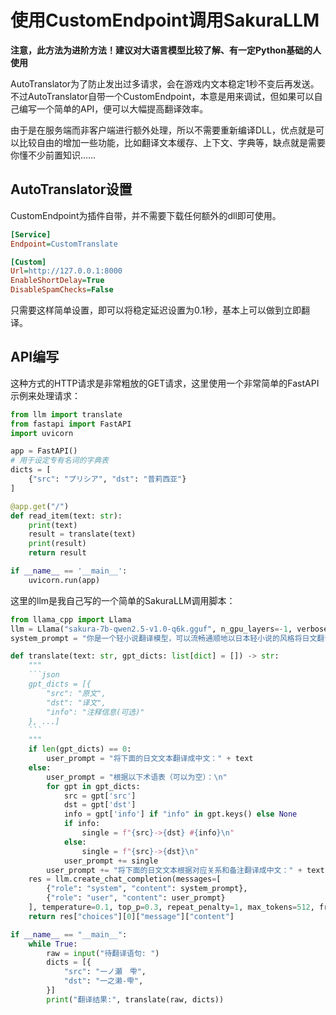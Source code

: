 # 使用CustomEndpoint调用SakuraLLM

**注意，此方法为进阶方法！建议对大语言模型比较了解、有一定Python基础的人使用**

AutoTranslator为了防止发出过多请求，会在游戏内文本稳定1秒不变后再发送。不过AutoTranslator自带一个CustomEndpoint，本意是用来调试，但如果可以自己编写一个简单的API，便可以大幅提高翻译效率。

由于是在服务端而非客户端进行额外处理，所以不需要重新编译DLL，优点就是可以比较自由的增加一些功能，比如翻译文本缓存、上下文、字典等，缺点就是需要你懂不少前置知识……

## AutoTranslator设置

CustomEndpoint为插件自带，并不需要下载任何额外的dll即可使用。

```ini
[Service]
Endpoint=CustomTranslate

[Custom]
Url=http://127.0.0.1:8000
EnableShortDelay=True
DisableSpamChecks=False
```

只需要这样简单设置，即可以将稳定延迟设置为0.1秒，基本上可以做到立即翻译。

## API编写

这种方式的HTTP请求是非常粗放的GET请求，这里使用一个非常简单的FastAPI示例来处理请求：

```python
from llm import translate
from fastapi import FastAPI
import uvicorn

app = FastAPI()
# 用于设定专有名词的字典表
dicts = [
    {"src": "プリシア", "dst": "普莉西亚"}
]

@app.get("/")
def read_item(text: str):
    print(text)
    result = translate(text)
    print(result)
    return result

if __name__ == '__main__':
    uvicorn.run(app)
```

这里的llm是我自己写的一个简单的SakuraLLM调用脚本：

```python
from llama_cpp import Llama
llm = Llama("sakura-7b-qwen2.5-v1.0-q6k.gguf", n_gpu_layers=-1, verbose=False)
system_prompt = "你是一个轻小说翻译模型，可以流畅通顺地以日本轻小说的风格将日文翻译成简体中文，并联系上下文正确使用人称代词，不擅自添加原文中没有的代词。"

def translate(text: str, gpt_dicts: list[dict] = []) -> str:
    """
    ```json
    gpt_dicts = [{
        "src": "原文",
        "dst": "译文",
        "info": "注释信息(可选)"
    }, ...]
    ```
    """
    if len(gpt_dicts) == 0:
        user_prompt = "将下面的日文文本翻译成中文：" + text
    else:
        user_prompt = "根据以下术语表（可以为空）：\n"
        for gpt in gpt_dicts:
            src = gpt['src']
            dst = gpt['dst']
            info = gpt['info'] if "info" in gpt.keys() else None
            if info:
                single = f"{src}->{dst} #{info}\n"
            else:
                single = f"{src}->{dst}\n"
            user_prompt += single
        user_prompt += "将下面的日文文本根据对应关系和备注翻译成中文：" + text
    res = llm.create_chat_completion(messages=[
        {"role": "system", "content": system_prompt},
        {"role": "user", "content": user_prompt}
    ], temperature=0.1, top_p=0.3, repeat_penalty=1, max_tokens=512, frequency_penalty=0.2)
    return res["choices"][0]["message"]["content"]

if __name__ == "__main__":
    while True:
        raw = input("待翻译语句: ")
        dicts = [{
            "src": "一ノ瀬　雫",
            "dst": "一之濑-雫",
        }]
        print("翻译结果:", translate(raw, dicts))
```
